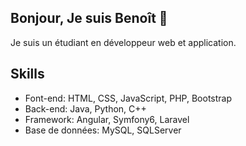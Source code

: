 ## Bonjour, Je suis Benoît 👋

Je suis un étudiant en développeur web et application.

## Skills

- Font-end: HTML, CSS, JavaScript, PHP, Bootstrap
- Back-end: Java, Python, C++
- Framework: Angular, Symfony6, Laravel
- Base de données: MySQL, SQLServer
